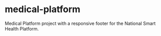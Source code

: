 # medical-platform
Medical Platform project with a responsive footer for the National Smart Health Platform.
